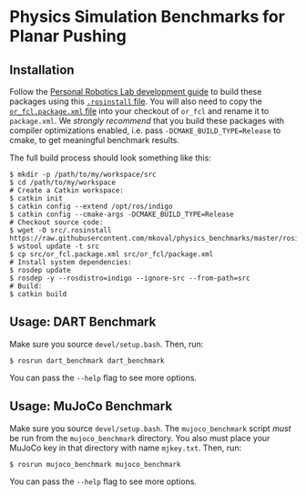 # Physics Simulation Benchmarks for Planar Pushing

## Installation

Follow the [Personal Robotics Lab development guide][develguide] to build these
packages using this [`.rosinstall` file](rosinstall). You will also need to
copy the [`or_fcl.package.xml` file](or_fcl.package.xml) into your checkout of
`or_fcl` and rename it to `package.xml`. We *strongly recommend* that you build
these packages with compiler optimizations enabled, i.e. pass
`-DCMAKE_BUILD_TYPE=Release` to cmake, to get meaningful benchmark results.

The full build process should look something like this:
```console
$ mkdir -p /path/to/my/workspace/src
$ cd /path/to/my/workspace
# Create a Catkin workspace:
$ catkin init
$ catkin config --extend /opt/ros/indigo
$ catkin config --cmake-args -DCMAKE_BUILD_TYPE=Release
# Checkout source code:
$ wget -O src/.rosinstall https://raw.githubusercontent.com/mkoval/physics_benchmarks/master/rosinstall
$ wstool update -t src
$ cp src/or_fcl.package.xml src/or_fcl/package.xml
# Install system dependencies:
$ rosdep update
$ rosdep -y --rosdistro=indigo --ignore-src --from-path=src
# Build:
$ catkin build
```

## Usage: DART Benchmark

Make sure you source `devel/setup.bash`. Then, run:
```console
$ rosrun dart_benchmark dart_benchmark
```
You can pass the `--help` flag to see more options.


## Usage: MuJoCo Benchmark

Make sure you source `devel/setup.bash`. The `mujoco_benchmark` script *must*
be run from the `mujoco_benchmark` directory. You also must place your MuJoCo
key in that directory with name `mjkey.txt`. Then, run:
```console
$ rosrun mujoco_benchmark mujoco_benchmark
```
You can pass the `--help` flag to see more options.


[develguide]: https://www.personalrobotics.ri.cmu.edu/software/development-environment
